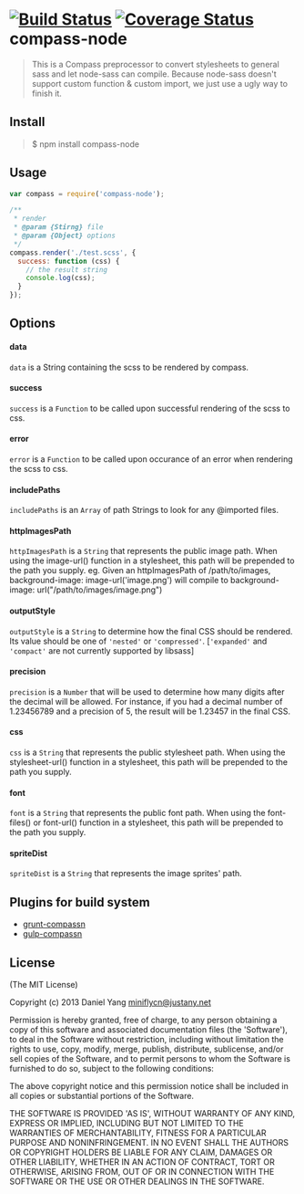 [![Build Status](https://travis-ci.org/miniflycn/compass-node.svg?branch=master)](https://travis-ci.org/miniflycn/compass-node)
[![Coverage Status](https://coveralls.io/repos/miniflycn/node-compass/badge.png)](https://coveralls.io/r/miniflycn/node-compass)
compass-node
============

> This is a Compass preprocessor to convert stylesheets to general sass and let node-sass can compile. Because node-sass doesn't support custom function & custom import, we just use a ugly way to finish it.

Install
-------

> $ npm install compass-node

Usage
-----

```javascript
var compass = require('compass-node');

/**
 * render
 * @param {Stirng} file
 * @param {Object} options
 */
compass.render('./test.scss', {
  success: function (css) {
    // the result string
    console.log(css);
  }
});
```

Options
-------

#### data

`data` is a String containing the scss to be rendered by compass.

#### success

`success` is a `Function` to be called upon successful rendering of the scss to css.

#### error

`error` is a `Function` to be called upon occurance of an error when rendering the scss to css. 

#### includePaths

`includePaths` is an `Array` of path Strings to look for any @imported files. 

#### httpImagesPath

`httpImagesPath` is a `String` that represents the public image path. When using the image-url() function in a stylesheet, this path will be prepended to the path you supply. eg. Given an httpImagesPath of /path/to/images, background-image: image-url('image.png') will compile to background-image: url("/path/to/images/image.png")

#### outputStyle

`outputStyle` is a `String` to determine how the final CSS should be rendered. Its value should be one of `'nested'` or `'compressed'`. [`'expanded'` and `'compact'` are not currently supported by libsass]

#### precision
`precision` is a `Number` that will be used to determine how many digits after the decimal will be allowed. For instance, if you had a decimal number of 1.23456789 and a precision of 5, the result will be 1.23457 in the final CSS.

#### css

`css` is a `String` that represents the public stylesheet path. When using the stylesheet-url() function in a stylesheet, this path will be prepended to the path you supply.

#### font

`font` is a `String` that represents the public font path. When using the font-files() or font-url() function in a stylesheet, this path will be prepended to the path you supply.

#### spriteDist

`spriteDist` is a `String` that represents the image sprites' path.

Plugins for build system
------------------------

* [grunt-compassn](https://github.com/miniflycn/grunt-compassn)
* [gulp-compassn](https://github.com/miniflycn/gulp-compassn)

License
---------
(The MIT License)

Copyright (c) 2013 Daniel Yang <miniflycn@justany.net>

Permission is hereby granted, free of charge, to any person obtaining a copy of this software and associated documentation files (the 'Software'), to deal in the Software without restriction, including without limitation the rights to use, copy, modify, merge, publish, distribute, sublicense, and/or sell copies of the Software, and to permit persons to whom the Software is furnished to do so, subject to the following conditions:

The above copyright notice and this permission notice shall be included in all copies or substantial portions of the Software.

THE SOFTWARE IS PROVIDED 'AS IS', WITHOUT WARRANTY OF ANY KIND, EXPRESS OR IMPLIED, INCLUDING BUT NOT LIMITED TO THE WARRANTIES OF MERCHANTABILITY, FITNESS FOR A PARTICULAR PURPOSE AND NONINFRINGEMENT. IN NO EVENT SHALL THE AUTHORS OR COPYRIGHT HOLDERS BE LIABLE FOR ANY CLAIM, DAMAGES OR OTHER LIABILITY, WHETHER IN AN ACTION OF CONTRACT, TORT OR OTHERWISE, ARISING FROM, OUT OF OR IN CONNECTION WITH THE SOFTWARE OR THE USE OR OTHER DEALINGS IN THE SOFTWARE.